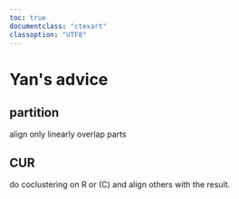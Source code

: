 ```yaml
---
toc: true
documentclass: "ctexart"
classoption: "UTF8"
---
```

# Yan's advice
## partition
align only linearly  overlap parts
## CUR
do coclustering on R or (C) and align others with the result.
